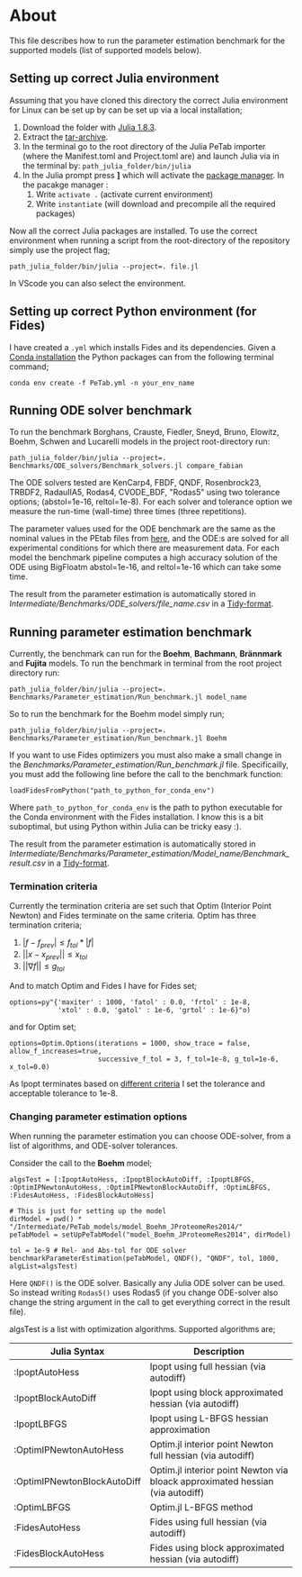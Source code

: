 # About

This file describes how to run the parameter estimation benchmark for the supported models (list of supported models below). 

## Setting up correct Julia environment

Assuming that you have cloned this directory the correct Julia environment for Linux can be set up by can be set up via a local installation;

1. Download the folder with [Julia 1.8.3](https://julialang.org/downloads/). 
2. Extract the [tar-archive](https://xkcd.com/1168/).
3. In the terminal go to the root directory of the Julia PeTab importer (where the Manifest.toml and Project.toml are) and launch Julia via in the terminal by: `path_julia_folder/bin/julia`
4. In the Julia prompt press **]** which will activate the [package manager](https://pkgdocs.julialang.org/v1/environments/). In the pacakge manager : 
    1. Write `activate .` (activate current environment)
    2. Write `instantiate` (will download and precompile all the required packages)

Now all the correct Julia packages are installed. To use the correct environment when running a script from the root-directory of the repository simply use the project flag;

~~~
path_julia_folder/bin/julia --project=. file.jl
~~~

In VScode you can also select the environment.

## Setting up correct Python environment (for Fides)

I have created a `.yml` which installs Fides and its dependencies. Given a [Conda installation](https://docs.conda.io/projects/conda/en/latest/user-guide/install/linux.html) the Python packages can from the following terminal command;

~~~
conda env create -f PeTab.yml -n your_env_name
~~~

## Running ODE solver benchmark

To run the benchmark Borghans, Crauste, Fiedler, Sneyd, Bruno, Elowitz, Boehm, Schwen and Lucarelli models in the project root-directory run:

~~~
path_julia_folder/bin/julia --project=. Benchmarks/ODE_solvers/Benchmark_solvers.jl compare_fabian
~~~

The ODE solvers tested are KenCarp4, FBDF, QNDF, Rosenbrock23, TRBDF2, RadauIIA5, Rodas4, CVODE_BDF, "Rodas5" using two tolerance options; (abstol=1e-16, reltol=1e-8). For each solver and tolerance option we measure the run-time (wall-time) three times (three repetitions).

The parameter values used for the ODE benchmark are the same as the nominal values in the PEtab files from [here](https://github.com/Benchmarking-Initiative/Benchmark-Models-PEtab), and the ODE:s are solved for all experimental conditions for which there are measurement data. For each model the benchmark pipeline computes a high accuracy solution of the ODE using BigFloatm abstol=1e-16, and reltol=1e-16 which can take some time.

The result from the parameter estimation is automatically stored in *Intermediate/Benchmarks/ODE_solvers/file_name.csv* in a [Tidy-format](https://www.jstatsoft.org/article/view/v059i10).

## Running parameter estimation benchmark

Currently, the benchmark can run for the **Boehm**, **Bachmann**, **Brännmark** and **Fujita** models. To run the benchmark in terminal from the root project directory run:

~~~
path_julia_folder/bin/julia --project=. Benchmarks/Parameter_estimation/Run_benchmark.jl model_name
~~~

So to run the benchmark for the Boehm model simply run;

~~~
path_julia_folder/bin/julia --project=. Benchmarks/Parameter_estimation/Run_benchmark.jl Boehm
~~~

If you want to use Fides optimizers you must also make a small change in the *Benchmarks/Parameter_estimation/Run_benchmark.jl* file. Specificailly, you must add the following line before the call to the benchmark function:

~~~
loadFidesFromPython("path_to_python_for_conda_env")
~~~

Where `path_to_python_for_conda_env` is the path to python executable for the Conda environment with the Fides installation. I know this is a bit suboptimal, but using Python within Julia can be tricky easy :).

The result from the parameter estimation is automatically stored in *Intermediate/Benchmarks/Parameter_estimation/Model_name/Benchmark_result.csv* in a [Tidy-format](https://www.jstatsoft.org/article/view/v059i10).

### Termination criteria

Currently the termination criteria are set such that Optim (Interior Point Newton) and Fides terminate on the same criteria. Optim has three termination criteria;

1. $|f - f_{prev}| \leq f_{tol}*|f|$
2. $||x - x_{prev}|| ≤ x_{tol}$
3. $|| \nabla f || \leq g_{tol}$

And to match Optim and Fides I have for Fides set; 

~~~
options=py"{'maxiter' : 1000, 'fatol' : 0.0, 'frtol' : 1e-8, 
            'xtol' : 0.0, 'gatol' : 1e-6, 'grtol' : 1e-6}"o)
~~~

and for Optim set;

~~~
options=Optim.Options(iterations = 1000, show_trace = false, allow_f_increases=true, 
                      successive_f_tol = 3, f_tol=1e-8, g_tol=1e-6, x_tol=0.0)
~~~

As Ipopt terminates based on [different criteria](https://coin-or.github.io/Ipopt/OPTIONS.html) I set the tolerance and acceptable tolerance to 1e-8. 

### Changing parameter estimation options

When running the parameter estimation you can choose ODE-solver, from a list of algorithms, and ODE-solver tolerances.

Consider the call to the **Boehm** model;

```
algsTest = [:IpoptAutoHess, :IpoptBlockAutoDiff, :IpoptLBFGS, :OptimIPNewtonAutoHess, :OptimIPNewtonBlockAutoDiff, :OptimLBFGS, :FidesAutoHess, :FidesBlockAutoHess]
    
# This is just for setting up the model
dirModel = pwd() * "/Intermediate/PeTab_models/model_Boehm_JProteomeRes2014/"
peTabModel = setUpPeTabModel("model_Boehm_JProteomeRes2014", dirModel)

tol = 1e-9 # Rel- and Abs-tol for ODE solver
benchmarkParameterEstimation(peTabModel, QNDF(), "QNDF", tol, 1000, algList=algsTest)

```

Here `QNDF()` is the ODE solver. Basically any Julia ODE solver can be used. So instead writing `Rodas5()` uses Rodas5 (if you change ODE-solver also change the string argument in the call to get everything correct in the result file). 

algsTest is a list with optimization algorithms. Supported algorithms are;

| Julia Syntax      | Description |
| ----------- | ----------- |
| :IpoptAutoHess      | Ipopt using full hessian (via autodiff)|
| :IpoptBlockAutoDiff   | Ipopt using block approximated hessian (via autodiff)        |
| :IpoptLBFGS   | Ipopt using L-BFGS hessian approximation        |
| :OptimIPNewtonAutoHess   | Optim.jl interior point Newton full hessian (via autodiff)   |
| :OptimIPNewtonBlockAutoDiff   | Optim.jl interior point Newton via bloack approximated hessian (via autodiff)        |
| :OptimLBFGS   | Optim.jl L-BFGS method|
| :FidesAutoHess      | Fides using full hessian (via autodiff)|
| :FidesBlockAutoHess   | Fides using block approximated hessian (via autodiff)        |